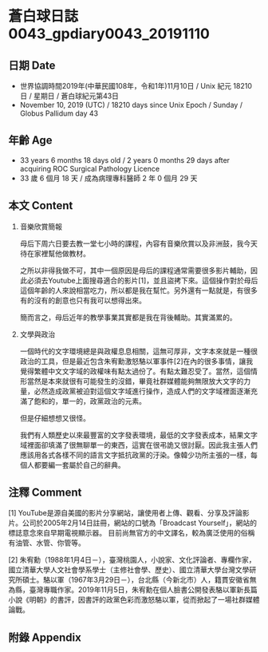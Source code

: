 # 蒼白球日誌0043_gpdiary0043_20191110 #

## 日期 Date ##

* 世界協調時間2019年(中華民國108年，令和1年)11月10日 / Unix 紀元 18210 日 / 星期日 / 蒼白球紀元第43日
* November 10, 2019 (UTC) / 18210 days since Unix Epoch / Sunday / Globus Pallidum day 43

## 年齡 Age ##

* 33 years 6 months 18 days old / 2 years 0 months 29 days after acquiring ROC Surgical Pathology Licence
* 33 歲 6 個月 18 天 / 成為病理專科醫師 2 年 0 個月 29 天

## 本文 Content ##

1. 音樂欣賞簡報

    母后下周六日要去教一堂七小時的課程，內容有音樂欣賞以及非洲鼓，我今天待在家裡幫他做教材。

    之所以非得我做不可，其中一個原因是母后的課程通常需要很多影片輔助，因此必須去Youtube上面搜尋適合的影片[1]，並且盜拷下來。這個操作對於母后這個年齡的人來說相當吃力，所以都是我在幫忙。另外還有一點就是，有很多有的沒有的創意也只有我可以想得出來。

    簡而言之，母后近年的教學事業其實都是我在背後輔助。其實滿累的。

2. 文學與政治

    一個時代的文字環境總是與政權息息相關，這無可厚非，文字本來就是一種很政治的工具，但是最近包含朱宥勳激怒駱以軍事件[2]在內的很多事情，讓我覺得繁體中文文字域的政權味有點太過份了。有點太難忍受了。當然，這個情形當然是本來就很有可能發生的沒錯，畢竟社群媒體能夠無限放大文字的力量，必然造成政黨被迫對這個文字域進行操作，造成人們的文字域裡面逐漸充滿了飽和的，單一的，政黨政治的元素。
    
    但是仔細想想又很怪。
    
    我們有人類歷史以來最豐富的文字發表環境，最低的文字發表成本，結果文字域裡面卻填滿了很無聊單一的東西，這實在很弔詭又很討厭。因此我主張人們應該用各式各樣不同的語言文字抵抗政黨的汙染。像韓少功所主張的一樣，每個人都要編一套屬於自己的辭典。
    

## 注釋 Comment ##

[1] YouTube是源自美國的影片分享網站，讓使用者上傳、觀看、分享及評論影片。公司於2005年2月14日註冊，網站的口號為「Broadcast Yourself」，網站的標誌意念來自早期電視顯示器。 目前尚無官方的中文譯名，較為廣泛使用的俗稱有油管、水管、你管等。


[2] 朱宥勳（1988年1月4日－），臺灣桃園人，小說家、文化評論者、專欄作家，國立清華大學人文社會學系學士（主修社會學、歷史）、國立清華大學台灣文學研究所碩士。駱以軍（1967年3月29日－），台北縣（今新北市）人，籍貫安徽省無為縣，臺灣專職作家。2019年11月5日，朱宥勳在個人臉書公開發表駱以軍新長篇小說《明朝》的書評，因書評的政黨色彩而激怒駱以軍，從而掀起了一場社群媒體論戰。

## 附錄 Appendix ##


